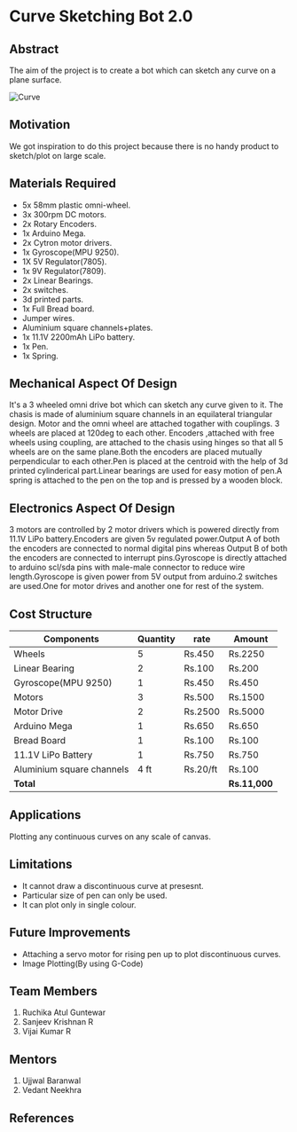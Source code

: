 # Curve Sketching Bot 2.0
## Abstract

The aim of the project is to create a bot which can sketch any curve on a plane surface.  

 ![Curve](https://github.com/R-VijaiKumar/Curve-Sketching-2.0/blob/master/images%20and%20videos/images/3.JPG)


## Motivation

We got inspiration to do this project because there is no handy product to sketch/plot on large scale.


## Materials Required

* 5x 58mm plastic omni-wheel.
* 3x 300rpm DC motors.
* 2x Rotary Encoders.
* 1x Arduino Mega.
* 2x Cytron motor drivers.
* 1x Gyroscope(MPU 9250).
* 1X 5V Regulator(7805).
* 1x 9V Regulator(7809).
* 2x Linear Bearings.
* 2x switches.
* 3d printed parts.
* 1x Full Bread board.
* Jumper wires.
* Aluminium square channels+plates.
* 1x 11.1V 2200mAh LiPo battery.
* 1x Pen.
* 1x Spring.

## Mechanical Aspect Of Design

It's a 3 wheeled omni drive bot which can sketch any curve given to it. The chasis is made of aluminium square channels in an equilateral triangular design. Motor and the omni wheel are attached togather with couplings. 3 wheels are placed at 120deg to each other. Encoders ,attached with free wheels using coupling, are attached to the chasis using hinges so that all 5 wheels are on the same plane.Both the encoders are placed mutually perpendicular to each other.Pen is placed at the centroid with the help of 3d printed cylinderical part.Linear bearings are used for easy motion of pen.A spring is attached to the pen on the top and is pressed by a wooden block.

## Electronics Aspect Of Design

3 motors are controlled by 2 motor drivers which is powered directly from 11.1V LiPo battery.Encoders are given 5v regulated power.Output A of both the encoders are connected to normal digital pins whereas Output B of both the encoders are connected to interrupt pins.Gyroscope is directly attached to arduino scl/sda pins with male-male connector to reduce wire length.Gyroscope is given power from 5V output from arduino.2 switches are used.One for motor drives and another one for rest of the system.

## Cost Structure 

|Components|Quantity|rate|Amount|
|----------|--------|----|------|
|Wheels|5|Rs.450|Rs.2250|
|Linear Bearing|2|Rs.100|Rs.200|
|Gyroscope(MPU 9250)|1|Rs.450|Rs.450|
|Motors|3|Rs.500|Rs.1500|
|Motor Drive|2|Rs.2500|Rs.5000|
|Arduino Mega|1|Rs.650|Rs.650|
|Bread Board|1|Rs.100|Rs.100|
|11.1V LiPo Battery|1|Rs.750|Rs.750|
|Aluminium square channels|4 ft|Rs.20/ft|Rs.100|
|**Total**|||**Rs.11,000**|
## Applications

Plotting any continuous curves on any scale of canvas.

## Limitations

*  It cannot draw a discontinuous curve at presesnt.
*  Particular size of pen can only be used.
*  It can plot only in single colour.

## Future Improvements

*  Attaching a servo motor for rising pen up to plot discontinuous curves.
*  Image Plotting(By using G-Code)

## Team Members
1.  Ruchika Atul Guntewar
2.  Sanjeev Krishnan R
3.  Vijai Kumar R

## Mentors

1.  Ujjwal Baranwal
2.  Vedant Neekhra

## References
 
